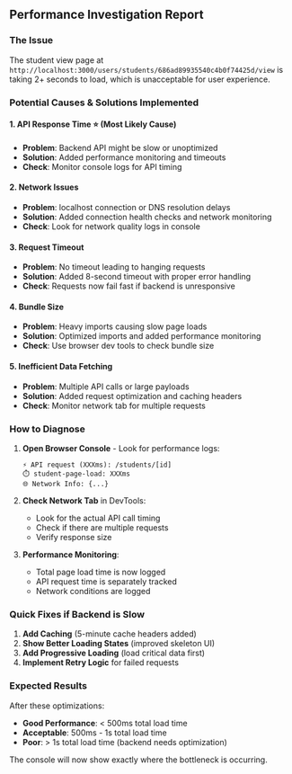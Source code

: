 ## Performance Investigation Report

### The Issue

The student view page at `http://localhost:3000/users/students/686ad89935540c4b0f74425d/view` is taking 2+ seconds to load, which is unacceptable for user experience.

### Potential Causes & Solutions Implemented

#### 1. **API Response Time** ⭐ (Most Likely Cause)

- **Problem**: Backend API might be slow or unoptimized
- **Solution**: Added performance monitoring and timeouts
- **Check**: Monitor console logs for API timing

#### 2. **Network Issues**

- **Problem**: localhost connection or DNS resolution delays
- **Solution**: Added connection health checks and network monitoring
- **Check**: Look for network quality logs in console

#### 3. **Request Timeout**

- **Problem**: No timeout leading to hanging requests
- **Solution**: Added 8-second timeout with proper error handling
- **Check**: Requests now fail fast if backend is unresponsive

#### 4. **Bundle Size**

- **Problem**: Heavy imports causing slow page loads
- **Solution**: Optimized imports and added performance monitoring
- **Check**: Use browser dev tools to check bundle size

#### 5. **Inefficient Data Fetching**

- **Problem**: Multiple API calls or large payloads
- **Solution**: Added request optimization and caching headers
- **Check**: Monitor network tab for multiple requests

### How to Diagnose

1. **Open Browser Console** - Look for performance logs:

   ```
   ⚡ API request (XXXms): /students/[id]
   ⏱️ student-page-load: XXXms
   🌐 Network Info: {...}
   ```

2. **Check Network Tab** in DevTools:

   - Look for the actual API call timing
   - Check if there are multiple requests
   - Verify response size

3. **Performance Monitoring**:
   - Total page load time is now logged
   - API request time is separately tracked
   - Network conditions are logged

### Quick Fixes if Backend is Slow

1. **Add Caching** (5-minute cache headers added)
2. **Show Better Loading States** (improved skeleton UI)
3. **Add Progressive Loading** (load critical data first)
4. **Implement Retry Logic** for failed requests

### Expected Results

After these optimizations:

- **Good Performance**: < 500ms total load time
- **Acceptable**: 500ms - 1s total load time
- **Poor**: > 1s total load time (backend needs optimization)

The console will now show exactly where the bottleneck is occurring.
